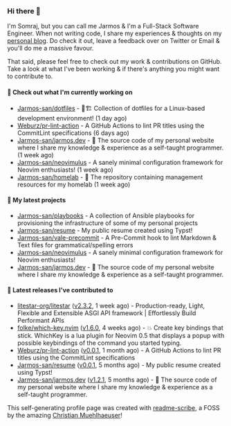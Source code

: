### Hi there 👋

I'm Somraj, but you can call me Jarmos & I'm a Full-Stack Software Engineer. When not writing code, I share my experiences & thoughts on my [personal blog](https://jarmos.vercel.app). Do check it out, leave a feedback over on Twitter or Email & you'll do me a massive favour.

That said, please feel free to check out my work & contributions on GitHub. Take a look at what I've been working & if there's anything you might want to contribute to.

#### 👷 Check out what I'm currently working on

- [Jarmos-san/dotfiles](https://github.com/Jarmos-san/dotfiles) - 👷🏗️ Collection of dotfiles for a Linux-based development environment! (1 day ago)
- [Weburz/pr-lint-action](https://github.com/Weburz/pr-lint-action) - A GitHub Actions to lint PR titles using the CommitLint specifications (6 days ago)
- [Jarmos-san/jarmos.dev](https://github.com/Jarmos-san/jarmos.dev) - 👨 The source code of my personal website where I share my knowledge &amp; experience as a self-taught programmer. (1 week ago)
- [Jarmos-san/neovimulus](https://github.com/Jarmos-san/neovimulus) - A sanely minimal configuration framework for Neovim enthusiasts! (1 week ago)
- [Jarmos-san/homelab](https://github.com/Jarmos-san/homelab) - 🧪 The repository containing management resources for my homelab (1 week ago)

#### 🌱 My latest projects

- [Jarmos-san/playbooks](https://github.com/Jarmos-san/playbooks) - A collection of Ansible playbooks for provisioning the infrastructure of some of my personal projects
- [Jarmos-san/resume](https://github.com/Jarmos-san/resume) - My public resume created using Typst!
- [Jarmos-san/vale-precommit](https://github.com/Jarmos-san/vale-precommit) - A Pre-Commit hook to lint Markdown &amp; Text files for grammatical/spelling errors
- [Jarmos-san/neovimulus](https://github.com/Jarmos-san/neovimulus) - A sanely minimal configuration framework for Neovim enthusiasts!
- [Jarmos-san/jarmos.dev](https://github.com/Jarmos-san/jarmos.dev) - 👨 The source code of my personal website where I share my knowledge &amp; experience as a self-taught programmer.

#### 🔭 Latest releases I've contributed to

- [litestar-org/litestar](https://github.com/litestar-org/litestar) ([v2.3.2](https://github.com/litestar-org/litestar/releases/tag/v2.3.2), 1 week ago) - Production-ready, Light, Flexible and Extensible ASGI API framework | Effortlessly Build Performant APIs
- [folke/which-key.nvim](https://github.com/folke/which-key.nvim) ([v1.6.0](https://github.com/folke/which-key.nvim/releases/tag/v1.6.0), 4 weeks ago) - 💥   Create key bindings that stick. WhichKey is a lua plugin for Neovim 0.5 that displays a popup with possible keybindings of the command you started typing.
- [Weburz/pr-lint-action](https://github.com/Weburz/pr-lint-action) ([v0.0.1](https://github.com/Weburz/pr-lint-action/releases/tag/v0.0.1), 1 month ago) - A GitHub Actions to lint PR titles using the CommitLint specifications
- [Jarmos-san/resume](https://github.com/Jarmos-san/resume) ([v0.0.1](https://github.com/Jarmos-san/resume/releases/tag/v0.0.1), 5 months ago) - My public resume created using Typst!
- [Jarmos-san/jarmos.dev](https://github.com/Jarmos-san/jarmos.dev) ([v1.2.1](https://github.com/Jarmos-san/jarmos.dev/releases/tag/v1.2.1), 5 months ago) - 👨 The source code of my personal website where I share my knowledge &amp; experience as a self-taught programmer.

This self-generating profile page was created with [readme-scribe](https://github.com/muesli/readme-scribe), a FOSS by the amazing [Christian Muehlhaeuser](https://github.com/muesli)!
